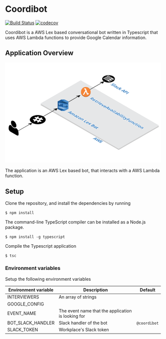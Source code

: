 # Coordibot

[![Build Status](https://travis-ci.org/jcperez/coordibot.svg?branch=master)](https://travis-ci.org/jcperez/coordibot)
[![codecov](https://codecov.io/gh/jcperez/coordibot/branch/master/graph/badge.svg)](https://codecov.io/gh/jcperez/coordibot)

Coordibot is a AWS Lex based conversational bot written in Typescript that uses AWS Lambda functions to provide Google Calendar information.

## Application Overview

![Overview](./img/Coordibot.png)

The application is an AWS Lex based bot, that interacts with a AWS Lambda function.

## Setup

Clone the repository, and install the dependencies by running

```
$ npm install
```

The command-line TypeScript compiler can be installed as a Node.js package.

```
$ npm install -g typescript
```


Compile the Typescript application

```
$ tsc
```

### Environment variables

Setup the following environment variables

| Environment variable  | Description                                         | Default       |
|-----------------------|-----------------------------------------------------|---------------|
| INTERVIEWERS          | An array of strings                                 |               |
| GOOGLE_CONFIG         |                                                     |               |
| EVENT_NAME            | The event name that the application is looking for  |               |
| BOT_SLACK_HANDLER     | Slack handler of the bot                            | `@coordibot`  |
| SLACK_TOKEN           | Workplace's Slack token                             |               |

